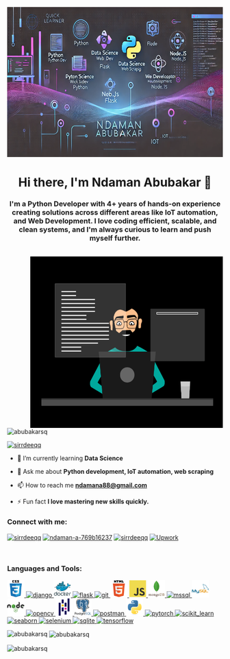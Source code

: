 <a href="https://www.upwork.com/freelancers/~0107f636fb6e7bc8b0">
    <img src="https://github.com/Abubakarsq/abubakars/blob/main/banner.gif" alt="MasterHead" height="350" style="max-width: 100%; display: inline-block;">
</a>
<h1 align="center">Hi there, I'm Ndaman Abubakar 👋</h1>
<h3 align="center">I'm a Python Developer with 4+ years of hands-on experience creating solutions across different areas like IoT automation, and Web Development. I love coding efficient, scalable, and clean systems, and I'm always curious to learn and push myself further.</h3>
<br>
<img src="https://github.com/Abubakarsq/abubakars/blob/main/UI%20Developer.gif" align="right" alt="Coding" height="400" width=450>
<p align="left"> <img src="https://komarev.com/ghpvc/?username=abubakarsq&label=Profile%20views&color=0e75b6&style=flat" alt="abubakarsq" /> </p>

<p align="left"> <a href="https://twitter.com/sirrdeeqq" target="blank"><img src="https://img.shields.io/twitter/follow/sirrdeeqq?logo=twitter&style=for-the-badge" alt="sirrdeeqq" /></a> </p>

- 🌱 I’m currently learning **Data Science**

- 💬 Ask me about **Python development, IoT automation, web scraping**

- 📫 How to reach me **ndamana88@gmail.com**

- ⚡ Fun fact **I love mastering new skills quickly.**

<h3 align="left">Connect with me:</h3>
<p align="left">
<a href="https://twitter.com/sirrdeeqq" target="blank"><img align="center" src="https://raw.githubusercontent.com/rahuldkjain/github-profile-readme-generator/master/src/images/icons/Social/twitter.svg" alt="sirrdeeqq" height="30" width="40" /></a>
<a href="https://linkedin.com/in/ndaman-a-769b16237" target="blank"><img align="center" src="https://raw.githubusercontent.com/rahuldkjain/github-profile-readme-generator/master/src/images/icons/Social/linked-in-alt.svg" alt="ndaman-a-769b16237" height="30" width="40" /></a>
<a href="https://instagram.com/sirrdeeqq" target="blank"><img align="center" src="https://raw.githubusercontent.com/rahuldkjain/github-profile-readme-generator/master/src/images/icons/Social/instagram.svg" alt="sirrdeeqq" height="30" width="40" /></a>
<a href="https://www.upwork.com/freelancers/~0107f636fb6e7bc8b0" target="_blank">
    <img align="center" src="https://www.citypng.com/public/uploads/preview/upwork-round-logo-icon-png-7017516949686332n4bo69bd8.png" alt="Upwork" height="30" width="40" />
</a>
</p>
<br>

<h3 align="left">Languages and Tools:</h3>
<p align="left"> <a href="https://www.w3schools.com/css/" target="_blank" rel="noreferrer"> <img src="https://raw.githubusercontent.com/devicons/devicon/master/icons/css3/css3-original-wordmark.svg" alt="css3" width="40" height="40"/> </a> <a href="https://www.djangoproject.com/" target="_blank" rel="noreferrer"> <img src="https://cdn.worldvectorlogo.com/logos/django.svg" alt="django" width="40" height="40"/> </a> <a href="https://www.docker.com/" target="_blank" rel="noreferrer"> <img src="https://raw.githubusercontent.com/devicons/devicon/master/icons/docker/docker-original-wordmark.svg" alt="docker" width="40" height="40"/> </a> <a href="https://flask.palletsprojects.com/" target="_blank" rel="noreferrer"> <img src="https://www.vectorlogo.zone/logos/pocoo_flask/pocoo_flask-icon.svg" alt="flask" width="40" height="40"/> </a> <a href="https://git-scm.com/" target="_blank" rel="noreferrer"> <img src="https://www.vectorlogo.zone/logos/git-scm/git-scm-icon.svg" alt="git" width="40" height="40"/> </a> <a href="https://www.w3.org/html/" target="_blank" rel="noreferrer"> <img src="https://raw.githubusercontent.com/devicons/devicon/master/icons/html5/html5-original-wordmark.svg" alt="html5" width="40" height="40"/> </a> <a href="https://developer.mozilla.org/en-US/docs/Web/JavaScript" target="_blank" rel="noreferrer"> <img src="https://raw.githubusercontent.com/devicons/devicon/master/icons/javascript/javascript-original.svg" alt="javascript" width="40" height="40"/> </a> <a href="https://www.mongodb.com/" target="_blank" rel="noreferrer"> <img src="https://raw.githubusercontent.com/devicons/devicon/master/icons/mongodb/mongodb-original-wordmark.svg" alt="mongodb" width="40" height="40"/> </a> <a href="https://www.microsoft.com/en-us/sql-server" target="_blank" rel="noreferrer"> <img src="https://www.svgrepo.com/show/303229/microsoft-sql-server-logo.svg" alt="mssql" width="40" height="40"/> </a> <a href="https://www.mysql.com/" target="_blank" rel="noreferrer"> <img src="https://raw.githubusercontent.com/devicons/devicon/master/icons/mysql/mysql-original-wordmark.svg" alt="mysql" width="40" height="40"/> </a> <a href="https://nodejs.org" target="_blank" rel="noreferrer"> <img src="https://raw.githubusercontent.com/devicons/devicon/master/icons/nodejs/nodejs-original-wordmark.svg" alt="nodejs" width="40" height="40"/> </a> <a href="https://opencv.org/" target="_blank" rel="noreferrer"> <img src="https://www.vectorlogo.zone/logos/opencv/opencv-icon.svg" alt="opencv" width="40" height="40"/> </a> <a href="https://pandas.pydata.org/" target="_blank" rel="noreferrer"> <img src="https://raw.githubusercontent.com/devicons/devicon/2ae2a900d2f041da66e950e4d48052658d850630/icons/pandas/pandas-original.svg" alt="pandas" width="40" height="40"/> </a> <a href="https://www.postgresql.org" target="_blank" rel="noreferrer"> <img src="https://raw.githubusercontent.com/devicons/devicon/master/icons/postgresql/postgresql-original-wordmark.svg" alt="postgresql" width="40" height="40"/> </a> <a href="https://postman.com" target="_blank" rel="noreferrer"> <img src="https://www.vectorlogo.zone/logos/getpostman/getpostman-icon.svg" alt="postman" width="40" height="40"/> </a> <a href="https://www.python.org" target="_blank" rel="noreferrer"> <img src="https://raw.githubusercontent.com/devicons/devicon/master/icons/python/python-original.svg" alt="python" width="40" height="40"/> </a> <a href="https://pytorch.org/" target="_blank" rel="noreferrer"> <img src="https://www.vectorlogo.zone/logos/pytorch/pytorch-icon.svg" alt="pytorch" width="40" height="40"/> </a> <a href="https://scikit-learn.org/" target="_blank" rel="noreferrer"> <img src="https://upload.wikimedia.org/wikipedia/commons/0/05/Scikit_learn_logo_small.svg" alt="scikit_learn" width="40" height="40"/> </a> <a href="https://seaborn.pydata.org/" target="_blank" rel="noreferrer"> <img src="https://seaborn.pydata.org/_images/logo-mark-lightbg.svg" alt="seaborn" width="40" height="40"/> </a> <a href="https://www.selenium.dev" target="_blank" rel="noreferrer"> <img src="https://raw.githubusercontent.com/detain/svg-logos/780f25886640cef088af994181646db2f6b1a3f8/svg/selenium-logo.svg" alt="selenium" width="40" height="40"/> </a> <a href="https://www.sqlite.org/" target="_blank" rel="noreferrer"> <img src="https://www.vectorlogo.zone/logos/sqlite/sqlite-icon.svg" alt="sqlite" width="40" height="40"/> </a> <a href="https://www.tensorflow.org" target="_blank" rel="noreferrer"> <img src="https://www.vectorlogo.zone/logos/tensorflow/tensorflow-icon.svg" alt="tensorflow" width="40" height="40"/> </a> </p>

<p><img align="left" src="https://github-readme-stats.vercel.app/api/top-langs?username=abubakarsq&show_icons=true&locale=en&layout=compact&theme=tokyonight" alt="abubakarsq" /></p>

<p>&nbsp;<img align="center" src="https://github-readme-stats.vercel.app/api?username=abubakarsq&show_icons=true&locale=en&theme=tokyonight" alt="abubakarsq" /></p>

<p><img align="center" src="https://github-readme-streak-stats.herokuapp.com/?user=abubakarsq&theme=tokyonight" alt="abubakarsq" /></p>
